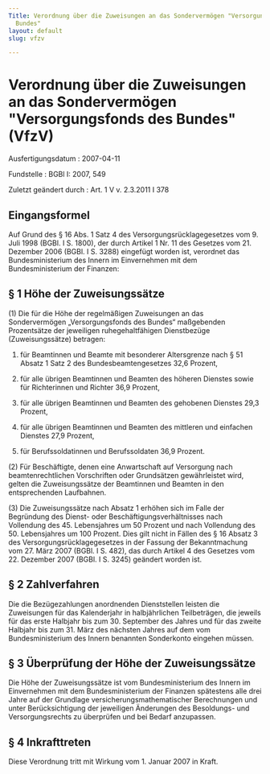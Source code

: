 ```yaml
---
Title: Verordnung über die Zuweisungen an das Sondervermögen "Versorgungsfonds des
  Bundes"
layout: default
slug: vfzv

---
```


# Verordnung über die Zuweisungen an das Sondervermögen "Versorgungsfonds des Bundes" (VfzV)

Ausfertigungsdatum
:   2007-04-11

Fundstelle
:   BGBl I: 2007, 549

Zuletzt geändert durch
:   Art. 1 V v. 2.3.2011 I 378



## Eingangsformel

Auf Grund des § 16 Abs. 1 Satz 4 des Versorgungsrücklagegesetzes vom
9\. Juli 1998 (BGBl. I S. 1800), der durch Artikel 1 Nr. 11 des
Gesetzes vom 21. Dezember 2006 (BGBl. I S. 3288) eingefügt worden ist,
verordnet das Bundesministerium des Innern im Einvernehmen mit dem
Bundesministerium der Finanzen:


## § 1 Höhe der Zuweisungssätze

(1) Die für die Höhe der regelmäßigen Zuweisungen an das
Sondervermögen „Versorgungsfonds des Bundes“ maßgebenden Prozentsätze
der jeweiligen ruhegehaltfähigen Dienstbezüge (Zuweisungssätze)
betragen:

1.  für Beamtinnen und Beamte mit besonderer Altersgrenze nach § 51 Absatz
    1 Satz 2 des Bundesbeamtengesetzes 32,6 Prozent,


2.  für alle übrigen Beamtinnen und Beamten des höheren Dienstes sowie für
    Richterinnen und Richter 36,9 Prozent,


3.  für alle übrigen Beamtinnen und Beamten des gehobenen Dienstes 29,3
    Prozent,


4.  für alle übrigen Beamtinnen und Beamten des mittleren und einfachen
    Dienstes 27,9 Prozent,


5.  für Berufssoldatinnen und Berufssoldaten 36,9 Prozent.




(2) Für Beschäftigte, denen eine Anwartschaft auf Versorgung nach
beamtenrechtlichen Vorschriften oder Grundsätzen gewährleistet wird,
gelten die Zuweisungssätze der Beamtinnen und Beamten in den
entsprechenden Laufbahnen.

(3) Die Zuweisungssätze nach Absatz 1 erhöhen sich im Falle der
Begründung des Dienst- oder Beschäftigungsverhältnisses nach
Vollendung des 45. Lebensjahres um 50 Prozent und nach Vollendung des
50\. Lebensjahres um 100 Prozent. Dies gilt nicht in Fällen des § 16
Absatz 3 des Versorgungsrücklagegesetzes in der Fassung der
Bekanntmachung vom 27. März 2007 (BGBl. I S. 482), das durch Artikel 4
des Gesetzes vom 22. Dezember 2007 (BGBl. I S. 3245) geändert worden
ist.


## § 2 Zahlverfahren

Die die Bezügezahlungen anordnenden Dienststellen leisten die
Zuweisungen für das Kalenderjahr in halbjährlichen Teilbeträgen, die
jeweils für das erste Halbjahr bis zum 30. September des Jahres und
für das zweite Halbjahr bis zum 31. März des nächsten Jahres auf dem
vom Bundesministerium des Innern benannten Sonderkonto eingehen
müssen.


## § 3 Überprüfung der Höhe der Zuweisungssätze

Die Höhe der Zuweisungssätze ist vom Bundesministerium des Innern im
Einvernehmen mit dem Bundesministerium der Finanzen spätestens alle
drei Jahre auf der Grundlage versicherungsmathematischer Berechnungen
und unter Berücksichtigung der jeweiligen Änderungen des Besoldungs-
und Versorgungsrechts zu überprüfen und bei Bedarf anzupassen.


## § 4 Inkrafttreten

Diese Verordnung tritt mit Wirkung vom 1. Januar 2007 in Kraft.

